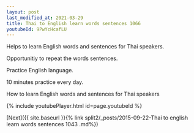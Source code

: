 ```yaml
---
layout: post
last_modified_at: 2021-03-29
title: Thai to English learn words sentences 1066 
youtubeId: 9PwYcHcafLU
---
```

 
 
Helps to learn English words and sentences for Thai speakers.

Opportunitiy to repeat the words sentences. 

Practice English language. 
 
10 minutes practice every day. 
 
How to learn English words and sentences for Thai speakers 
 
{% include youtubePlayer.html id=page.youtubeId %}
 
 
[Next]({{ site.baseurl }}{% link  split2/_posts/2015-09-22-Thai to english learn words sentences 1043 .md%})
 
